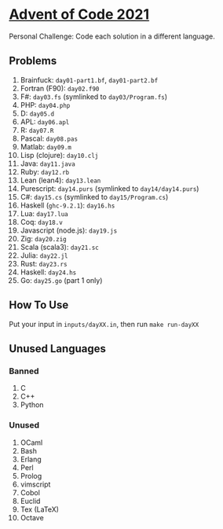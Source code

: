 [Advent of Code 2021](https://adventofcode.com/2021)
====================================================

Personal Challenge: Code each solution in a different language.

Problems
--------

1. Brainfuck: `day01-part1.bf`, `day01-part2.bf`
2. Fortran (F90): `day02.f90`
3. F#: `day03.fs` (symlinked to `day03/Program.fs`)
4. PHP: `day04.php`
5. D: `day05.d`
6. APL: `day06.apl`
7. R: `day07.R`
8. Pascal: `day08.pas`
9. Matlab: `day09.m`
10. Lisp (clojure): `day10.clj`
11. Java: `day11.java`
12. Ruby: `day12.rb`
13. Lean (lean4): `day13.lean`
14. Purescript: `day14.purs` (symlinked to `day14/day14.purs`)
15. C#: `day15.cs` (symlinked to `day15/Program.cs`)
16. Haskell (`ghc-9.2.1`): `day16.hs`
17. Lua: `day17.lua`
18. Coq: `day18.v`
19. Javascript (node.js): `day19.js`
20. Zig: `day20.zig`
21. Scala (scala3): `day21.sc`
22. Julia: `day22.jl`
23. Rust: `day23.rs`
24. Haskell: `day24.hs`
25. Go: `day25.go` (part 1 only)

How To Use
----------

Put your input in `inputs/dayXX.in`, then run `make run-dayXX`

Unused Languages
----------------

### Banned

1. C
1. C++
1. Python

### Unused

1. OCaml
1. Bash
1. Erlang
1. Perl
1. Prolog
1. vimscript
1. Cobol
1. Euclid
1. Tex (LaTeX)
1. Octave
